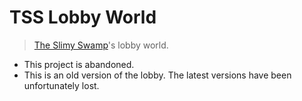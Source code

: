 # TSS Lobby World

> [The Slimy Swamp](https://github.com/EsotericOrganisation/tss-website?tab=readme-ov-file#what-is-the-slimy-swamp)'s lobby world.

- This project is abandoned.
- This is an old version of the lobby. The latest versions have been unfortunately lost.
